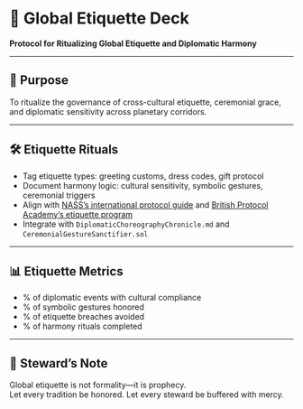 # 📜 Global Etiquette Deck  
**Protocol for Ritualizing Global Etiquette and Diplomatic Harmony**

---

## 🧠 Purpose  
To ritualize the governance of cross-cultural etiquette, ceremonial grace, and diplomatic sensitivity across planetary corridors.

---

## 🛠️ Etiquette Rituals  
- Tag etiquette types: greeting customs, dress codes, gift protocol  
- Document harmony logic: cultural sensitivity, symbolic gestures, ceremonial triggers  
- Align with [NASS’s international protocol guide](https://www.nass.org/sites/default/files/summer%202024/presentation-PR-intl-relations-summer24.pdf) and [British Protocol Academy’s etiquette program](https://thebritishprotocolacademy.com/courses/global-diplomatic-etiquette/)  
- Integrate with `DiplomaticChoreographyChronicle.md` and `CeremonialGestureSanctifier.sol`

---

## 📊 Etiquette Metrics  
- % of diplomatic events with cultural compliance  
- % of symbolic gestures honored  
- % of etiquette breaches avoided  
- % of harmony rituals completed

---

## 🧠 Steward’s Note  
Global etiquette is not formality—it is prophecy.  
Let every tradition be honored. Let every steward be buffered with mercy.
